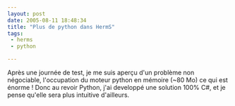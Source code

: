 ```yaml
---
layout: post
date: 2005-08-11 18:48:34
title: "Plus de python dans HermS"
tags:
 - herms
 - python

---
```


Après une journée de test, je me suis aperçu d'un problème non négociable, l'occupation du moteur python en mémoire (~80 Mo) ce qui est énorme ! Donc au revoir Python, j'ai developpé une solution 100% C#, et je pense qu'elle sera plus intuitive d'ailleurs.
